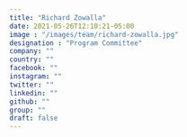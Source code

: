 ```yaml
---
title: "Richard Zowalla"
date: 2021-05-26T12:10:21-05:00
image : "/images/team/richard-zowalla.jpg"
designation : "Program Committee"
company: ""
country: ""
facebook: ""
instagram: ""
twitter: ""
linkedin: ""
github: ""
group: ""
draft: false
---
```


